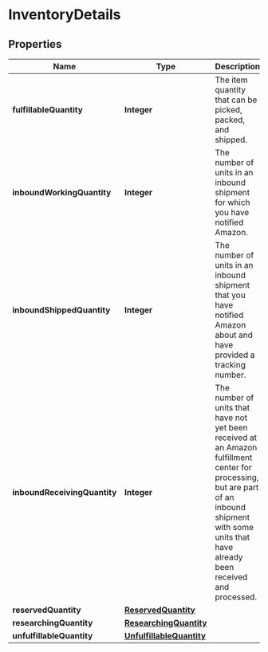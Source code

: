 
# InventoryDetails

## Properties
Name | Type | Description | Notes
------------ | ------------- | ------------- | -------------
**fulfillableQuantity** | **Integer** | The item quantity that can be picked, packed, and shipped. |  [optional]
**inboundWorkingQuantity** | **Integer** | The number of units in an inbound shipment for which you have notified Amazon. |  [optional]
**inboundShippedQuantity** | **Integer** | The number of units in an inbound shipment that you have notified Amazon about and have provided a tracking number. |  [optional]
**inboundReceivingQuantity** | **Integer** | The number of units that have not yet been received at an Amazon fulfillment center for processing, but are part of an inbound shipment with some units that have already been received and processed. |  [optional]
**reservedQuantity** | [**ReservedQuantity**](ReservedQuantity.md) |  |  [optional]
**researchingQuantity** | [**ResearchingQuantity**](ResearchingQuantity.md) |  |  [optional]
**unfulfillableQuantity** | [**UnfulfillableQuantity**](UnfulfillableQuantity.md) |  |  [optional]



